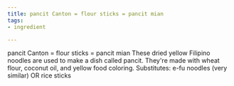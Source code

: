 ```yaml
---
title: pancit Canton = flour sticks = pancit mian
tags:
- ingredient

---
```

pancit Canton = flour sticks = pancit mian These dried yellow Filipino noodles are used to make a dish called pancit. They're made with wheat flour, coconut oil, and yellow food coloring. Substitutes: e-fu noodles (very similar) OR rice sticks
